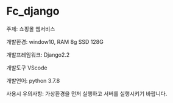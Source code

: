 # Fc_django

주제: 쇼핑몰 웹서비스

개발환경: window10, RAM 8g SSD 128G

개발프레임워크: Django2.2

개발도구 VScode

개발언어: python 3.7.8
<br>

사용시 유의사항: 가상환경을 먼저 실행하고 서버를 실행시키기 바랍니다.
